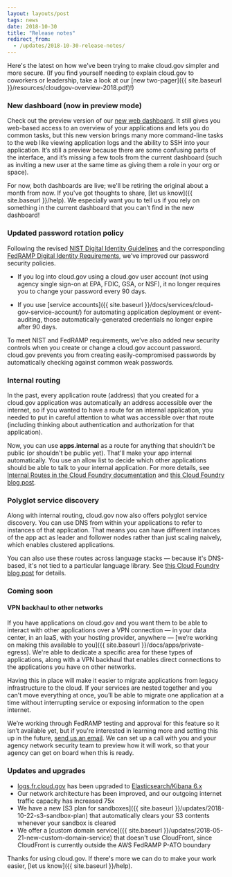 ```yaml
---
layout: layouts/post
tags: news
date: 2018-10-30
title: "Release notes" 
redirect_from:
  - /updates/2018-10-30-release-notes/
---
```


Here's the latest on how we've been trying to make cloud.gov simpler and more secure. (If you find yourself needing to explain cloud.gov to coworkers or leadership, take a look at our [new two-pager]({{ site.baseurl }}/resources/cloudgov-overview-2018.pdf)!)

### New dashboard (now in preview mode)

Check out the preview version of our [new web dashboard](https://dashboard-beta.fr.cloud.gov/login). It still gives you web-based access to an overview of your applications and lets you do common tasks, but this new version brings many more command-line tasks to the web like  viewing application logs and the ability to SSH into your application. It’s still a preview because there are some confusing parts of the interface, and it’s missing a few tools from the current dashboard (such as inviting a new user at the same time as giving them a role in your org or space).

For now, both dashboards are live; we'll be retiring the original about a month from now. If you've got thoughts to share, [let us know]({{ site.baseurl }}/help). We especially want you to tell us if you rely on something in the current dashboard that you can’t find in the new dashboard!

### Updated password rotation policy

Following the revised [NIST Digital Identity Guidelines](https://pages.nist.gov/800-63-3/sp800-63b.html) and the corresponding [FedRAMP Digital Identity Requirements](https://www.fedramp.gov/assets/resources/documents/CSP_Digital_Identity_Requirements.pdf), we’ve improved our password security policies.

* If you log into cloud.gov using a cloud.gov user account (not using agency single sign-on at EPA, FDIC, GSA, or NSF), it no longer requires you to change your password every 90 days.

* If you use [service accounts]({{ site.baseurl }}/docs/services/cloud-gov-service-account/) for automating application deployment or event-auditing, those automatically-generated credentials no longer expire after 90 days.

To meet NIST and FedRAMP requirements, we’ve also added new security controls when you create or change a cloud.gov account password. cloud.gov prevents you from creating easily-compromised passwords by automatically checking against common weak passwords.

### Internal routing

In the past, every application route (address) that you created for a cloud.gov application was automatically an address accessible over the internet, so if you wanted to have a route for an internal application, you needed to put in careful attention to what was accessible over that route (including thinking about authentication and authorization for that application).

Now, you can use **apps.internal** as a route for anything that shouldn't be public (or shouldn't be public yet). That'll make your app internal automatically. You use an allow list to decide which other applications should be able to talk to your internal application. For more details, see [Internal Routes in the Cloud Foundry documentation](https://docs.cloudfoundry.org/devguide/deploy-apps/routes-domains.html#internal-routes) and [this Cloud Foundry blog post](https://www.cloudfoundry.org/blog/polyglot-service-discovery-container-networking-cloud-foundry/).

### Polyglot service discovery

Along with internal routing, cloud.gov now also offers polyglot service discovery. You can use DNS from within your applications to refer to instances of that application. That means you can have different instances of the app act as leader and follower nodes rather than just scaling naively, which enables clustered applications.

You can also use these routes across language stacks — because it's DNS-based, it's not tied to a particular language library. See [this Cloud Foundry blog post](https://www.cloudfoundry.org/blog/polyglot-service-discovery-container-networking-cloud-foundry/) for details.


### Coming soon

#### VPN backhaul to other networks

If you have applications on cloud.gov and you want them to be able to interact with other applications over a VPN connection — in your data center, in an IaaS, with your hosting provider, anywhere — [we’re working on making this available to you]({{ site.baseurl }}/docs/apps/private-egress). We're able to dedicate a specific area for these types of applications, along with a VPN backhaul that enables direct connections to the applications you have on other networks.

Having this in place will make it easier to migrate applications from legacy infrastructure to the cloud. If your services are nested together and you can't move everything at once, you’ll be able to migrate one application at a time without interrupting service or exposing information to the open internet.

We’re working through FedRAMP testing and approval for this feature so it isn’t available yet, but if you're interested in learning more and setting this up in the future, [send us an email](mailto:inquiries@cloud.gov). We can set up a call with you and your agency network security team to preview how it will work, so that your agency can get on board when this is ready.

### Updates and upgrades

* [logs.fr.cloud.gov](https://logs.fr.cloud.gov) has been upgraded to [Elasticsearch/Kibana 6.x](https://www.elastic.co/guide/en/kibana/current/release-notes.html)
* Our network architecture has been improved, and our outgoing internet traffic capacity has increased 75x
* We have a new [S3 plan for sandboxes]({{ site.baseurl }}/updates/2018-10-22-s3-sandbox-plan) that automatically clears your S3 contents whenever your sandbox is cleared
* We offer a [custom domain service]({{ site.baseurl }}/updates/2018-05-21-new-custom-domain-service) that doesn't use CloudFront, since CloudFront is currently outside the AWS FedRAMP P-ATO boundary

Thanks for using cloud.gov. If there's more we can do to make your work easier, [let us know]({{ site.baseurl }}/help).  
